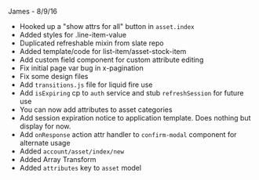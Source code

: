 James - 8/9/16
- Hooked up a "show attrs for all" button in `asset.index`
- Added styles for .line-item-value
- Duplicated refreshable mixin from slate repo
- Added template/code for list-item/asset-stock-item
- Add custom field component for custom attribute editing
- Fix initial page var bug in x-pagination
- Fix some design files
- Add `transitions.js` file for liquid fire use
- Add `isExpiring` cp to `auth` service and stub `refreshSession` for future use
- You can now add attributes to asset categories
- Add session expiration notice to application template. Does nothing but display for now.
- Add `onResponse` action attr handler to `confirm-modal` component for alternate usage
- Added `account/asset/index/new`
- Added Array Transform
- Added `attributes` key to `asset` model
